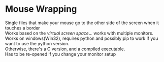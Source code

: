 # Mouse Wrapping
Single files that make your mouse go to the other side of the screen when it touches a border<br>
Works based on the *virtual screen space*... works with multiple monitors.<br>
Works on windows(Win32), requires python and possibly pip to work if you want to use the python version.<br>
Otherwise, there's a C version, and a compiled executable.<br>
Has to be re-opened if you change your monitor setup<br>
